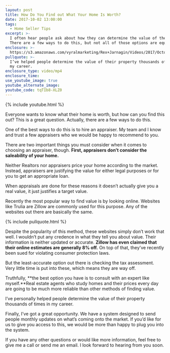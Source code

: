 ```yaml
---
layout: post
title: How Do You Find out What Your Home Is Worth?
date: 2017-10-02 13:00:00
tags:
  - Home Seller Tips
excerpt: >-
  I often hear people ask about how they can determine the value of their home.
  There are a few ways to do this, but not all of those options are equal.
enclosure: >-
  https://s3.amazonaws.com/vyralmarketing/Rex+Jarnagin/Videos/2017/October/Elite+Home+Team-+How+Do+You+Find+out+What+Your+Home+Is+Worth%253F.mp4
pullquote: >-
  I’ve helped people determine the value of their property thousands of times in
  my career.
enclosure_type: video/mp4
enclosure_time:
use_youtube_image: true
youtube_alternate_image:
youtube_code: tqTIb8-XLZ0
---
```



{% include youtube.html %}

Everyone wants to know what their home is worth, but how can you find this out? This is a great question. Actually, there are a few ways to do this.

One of the best ways to do this is to hire an appraiser. My team and I know and trust a few appraisers who we would be happy to recommend to you.

There are two important things you must consider when it comes to choosing an appraiser, though. **First, appraisers don’t consider the saleability of your home. &nbsp;**

Neither Realtors nor appraisers price your home according to the market. Instead, appraisers are justifying the value for either legal purposes or for you to get an appropriate loan.

When appraisals are done for these reasons it doesn’t actually give you a real value, it just justifies a target value.

Recently the most popular way to find value is by looking online. Websites like Trulia are Zillow are commonly used for this purpose. Any of the websites out there are basically the same.

{% include pullquote.html %}

Despite the popularity of this method, these websites simply don’t work that well. I wouldn’t put any credence in what they tell you about value. Their information is neither updated or accurate. **Zillow has even claimed that their online estimates are generally 8% off.** On top of that, they’ve recently been sued for violating consumer protection laws.

But the least-accurate option out there is checking the tax assessment. Very little time is put into these, which means they are way off.

Truthfully, **the best option you have is to consult with an expert like myself.**Real estate agents who study homes and their prices every day are going to be much more reliable than other methods of finding value.

I’ve personally helped people determine the value of their property thousands of times in my career.

Finally, I’ve got a great opportunity. We have a system designed to send people monthly updates on what’s coming onto the market. If you’d like for us to give you access to this, we would be more than happy to plug you into the system.

If you have any other questions or would like more information, feel free to give me a call or send me an email. I look forward to hearing from you soon.